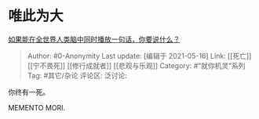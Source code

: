 # 唯此为大
[如果能在全世界人类脑中同时播放一句话，你要说什么？](https://www.zhihu.com/question/358243958/answer/915544718)

> Author: #0-Anonymity
> Last update: [编辑于 2021-05-16]
> Link: [[死亡]] [[宁不畏死]] [[修行成就者]] [[悲观与乐观]]
> Category: #“就你机灵”系列
> Tag: #其它/杂论
> 评论区:
> 泛讨论:

你终有一死。

MEMENTO MORI.

